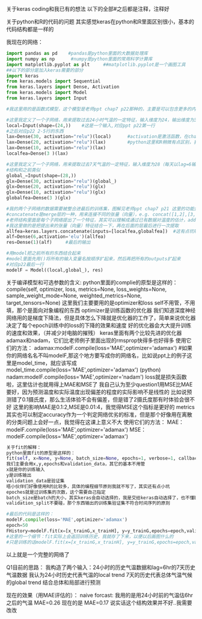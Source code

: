 
关于keras coding和我已有的想法
以下的全部#之后都是注释，注释好

关于python和R的代码的问题
其实感觉keras在python和R里面区别很小，基本的代码结构都是一样的

我现在的网络：


```python
import pandas as pd    #pandas是python里面的大数据处理库
import numpy as np      #numpy是python里面的常用科学计算库
import matplotlib.pyplot as plt     ##matplotlib.pyplot是一个画图工具
##以下的部分是加入keras需要的部分
import keras
from keras.models import Sequential
from keras.layers import Dense, Activation
from keras.models import Model
from keras.layers import Input
```


```python
#我这里用的是函数式模型，这个模型是老师ppt chap7 p22那种的，主要是可以包含更多的内容，对复杂的东西比sequential强

#这里我定义了一个子网络，用来提取过去24小时气温的一定特征，输入维度为24，输出维度为3
local=Input(shape=(24,))    #这是一个输入,对应ppt p22第一行
#之后对应p22 2-5行的东西
lax=Dense(30, activation="relu")(local)      #activation是激活函数，在chap6里面有讲
lax=Dense(20, activation="relu")(lax)        #python这里和R稍微有点区别，我需要在定义Dense()确定本层结构后再在后面加上上一层的变量名，R不需此操作
lax=Dense(10, activation="relu")(lax)
localfea=Dense(3 )(lax)

#这里我定义了一个子网络，用来提取过去7天气温的一定特征，输入维度为28（每天以lag=6输入4个数据点），输出维度为3
#结构和之前类似
global_=Input(shape=(28,))
glx=Dense(30, activation="relu")(global_)
glx=Dense(20, activation="relu")(glx)
glx=Dense(10, activation="relu")(glx)
globalfea=Dense(3 )(glx)

#我的两个子网络的数据需要被整合进最后的训练集，图解见老师ppt chap7 p21 这里的功能类似图中的add
#concatenate是merge层的一种，用来连接不同的张量（向量），e.g. concat([1,2],[3,4])=[1,2,3,4]
#老师结构里面是每个子网络提出了一个特征，其实可以理解成通过已有数据对温度的估计，add做的是相加后和结果比对，我觉得吧,emmm...
#我这里做的是把提出来的张量（向量）特征结合一下，再在后面的层最后进行一次提取
allfea=keras.layers.concatenate(inputs=[localfea,globalfea])  #这有点坑啊，[]和()在不同地方还不一样
alf=Dense(6,activation='elu')(allfea)
res=Dense(1)(alf)     #最后的输出

#用model把之前所有的东西结合起来
#model里面先用()将所有的输入变量名按顺序扩起来，然后再把所有的outputs扩起来
#对应p22最后一行
modelF = Model((local,global_), res)
```

关于编译模型和可选参数的含义:
python里面的complie的原型是这样的：
compile(self, optimizer, loss, metrics=None, loss_weights=None, sample_weight_mode=None, weighted_metrics=None, target_tensors=None)
这里我们主要要用的是optimizer和loss
self不用管，不用填，那个是面向对象编程的东西
optimizer是训练函数的优化器
我们知道深度神经网络用的是梯度下降法，但是具体怎么下降就是优化器的工作了，简单来说优化器决定了每个epoch训练中的loss的下降的效果和速度
好的优化器会大大提升训练的速度和效果，（并减少对电脑的摧残）
keras里面有两个比较先进的优化器adamax和nadam，它们比老师例子里面出现的rmsprop快得多也好得多
使用它们的方法：
adamax:modelF.compile(loss='MAE',optimizer='adamax')  #如果你的网络名名不叫modelF,那这个地方要写成你的网络名，比如说ppt上的例子这里是model_time，就应该写成model_time.compile(loss='MAE',optimizer='adamax') (python)
nadam:modelF.compile(loss='MAE',optimizer='nadam')
loss就是损失函数啦，这里估计也就用得上MAE和MSE了
我自己认为至少question1用MSE比MAE要好，因为预测温度和实际温度出现偏差的程度的实际影响不是线性的
比如说预测错了0.1摄氏度，那么生活体验不会有偏差，但是错了2摄氏度那有时体验会很不好
这里的影响MAE是0.1:2,MSE是0.01:4，我觉得MSE这个指标是更好的
metrics其实也可以制定accuracy作为一个判定网络优劣的标准，但是那个好像用在离散的分类问题上会好一点，我觉得在这课上意义不大
使用它们的方法：
MAE：modelF.compile(loss='MAE',optimizer='adamax')
MSE：modelF.compile(loss='MAE',optimizer='adamax')


```python
关于fit的解释：
python里面fit的原型是这样的：
fit(self, x=None, y=None, batch_size=None, epochs=1, verbose=1, callbacks=None, validation_split=0.0, validation_data=None, shuffle=True, class_weight=None, sample_weight=None, initial_epoch=0, steps_per_epoch=None, validation_steps=None)
我们主要会用x,y,epochs和validation_data，其它的基本不用管
x就是你的训练输入
y是训练输出
validation_data是验证集
唔小伙伴们好像使用R的比较多，具体的编程细节原则我就不写了，其实还有点小坑
epoches就是过训练集的次数，这个需要自己指定
batch_size是batch的大小，其实keras会自动选择的，我是交给keras自动选择了，也不懂batch_size的具体影响
validation_split不要碰，那个东西输出的训练集验证集不符合时间序列的原则
```


```python
#最后的代码是这样的：
modelF.compile(loss='MAE',optimizer='adamax')
epoch=50
FHistory=modelF.fit(x=[x_trainG,x_trainH], y=y_trainG,epochs=epoch,validation_data=([x_testG,x_testH], y_testG))
#这里的一个细节：fit实际上会返回训练历史，我就存了下来，以便以后画图什么的
#只是训练的话modelF.fit(x=[x_trainG,x_trainH], y=y_trainG,epochs=epoch,validation_data=([x_testG,x_testH], y_testG))就好了
```

以上就是一个完整的网络了

Q1目前的思路：
我构造了两个输入：24小时的历史气温数据和lag=6hr的7天历史气温数据
我认为24小时历史代表气温的local trend
7天的历史代表总体气温气候的global trend
结合总体和局部进行预测

现在的效果（用MAE评估的）：
naive forcast: 我用的是用24小时前的气温估6hr之后的气温 MAE=0.26
现在的是 MAE=0.17
说实话这个结构效果并不好..我需要改改
